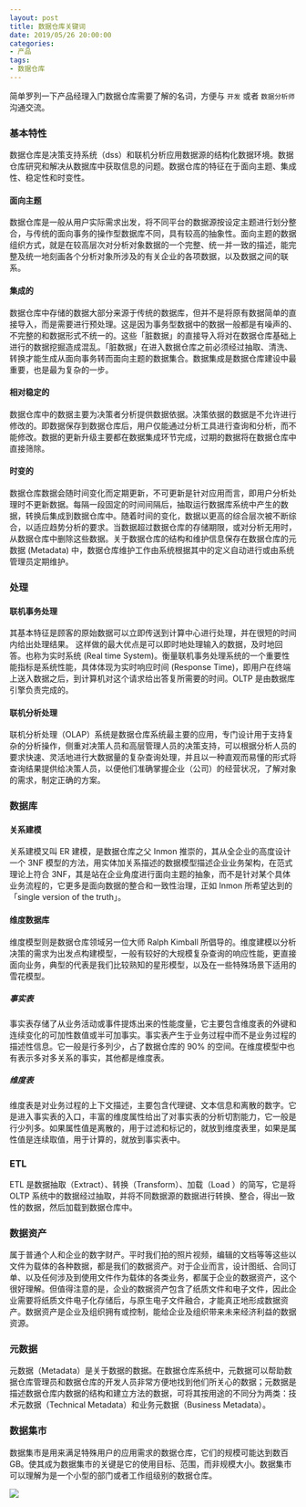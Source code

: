 ```yaml
---
layout: post
title: 数据仓库关键词
date: 2019/05/26 20:00:00
categories:
- 产品
tags:
- 数据仓库
---
```

简单罗列一下产品经理入门数据仓库需要了解的名词，方便与 `开发` 或者 `数据分析师` 沟通交流。

### 基本特性

数据仓库是决策支持系统（dss）和联机分析应用数据源的结构化数据环境。数据仓库研究和解决从数据库中获取信息的问题。数据仓库的特征在于面向主题、集成性、稳定性和时变性。

#### 面向主题

数据仓库是一般从用户实际需求出发，将不同平台的数据源按设定主题进行划分整合，与传统的面向事务的操作型数据库不同，具有较高的抽象性。面向主题的数据组织方式，就是在较高层次对分析对象数据的一个完整、统一并一致的描述，能完整及统一地刻画各个分析对象所涉及的有关企业的各项数据，以及数据之间的联系。

#### 集成的

数据仓库中存储的数据大部分来源于传统的数据库，但并不是将原有数据简单的直接导入，而是需要进行预处理。这是因为事务型数据中的数据一般都是有噪声的、不完整的和数据形式不统一的。这些「脏数据」的直接导入将对在数据仓库基础上进行的数据挖掘造成混乱。「脏数据」在进入数据仓库之前必须经过抽取、清洗、转换才能生成从面向事务转而面向主题的数据集合。数据集成是数据仓库建设中最重要，也是最为复杂的一步。

#### 相对稳定的

数据仓库中的数据主要为决策者分析提供数据依据。决策依据的数据是不允许进行修改的。即数据保存到数据仓库后，用户仅能通过分析工具进行查询和分析，而不能修改。数据的更新升级主要都在数据集成环节完成，过期的数据将在数据仓库中直接筛除。

#### 时变的

数据仓库数据会随时间变化而定期更新，不可更新是针对应用而言，即用户分析处理时不更新数据。每隔一段固定的时间间隔后，抽取运行数据库系统中产生的数据，转换后集成到数据仓库中。随着时间的变化，数据以更高的综合层次被不断综合，以适应趋势分析的要求。当数据超过数据仓库的存储期限，或对分析无用时，从数据仓库中删除这些数据。关于数据仓库的结构和维护信息保存在数据仓库的元数据 (Metadata) 中，数据仓库维护工作由系统根据其中的定义自动进行或由系统管理员定期维护。

### 处理

#### 联机事务处理

其基本特征是顾客的原始数据可以立即传送到计算中心进行处理，并在很短的时间内给出处理结果。
这样做的最大优点是可以即时地处理输入的数据，及时地回答。也称为实时系统 (Real time System)。衡量联机事务处理系统的一个重要性能指标是系统性能，具体体现为实时响应时间 (Response Time)，即用户在终端上送入数据之后，到计算机对这个请求给出答复所需要的时间。OLTP 是由数据库引擎负责完成的。

#### 联机分析处理

联机分析处理（OLAP）系统是数据仓库系统最主要的应用，专门设计用于支持复杂的分析操作，侧重对决策人员和高层管理人员的决策支持，可以根据分析人员的要求快速、灵活地进行大数据量的复杂查询处理，并且以一种直观而易懂的形式将查询结果提供给决策人员，以便他们准确掌握企业（公司）的经营状况，了解对象的需求，制定正确的方案。

### 数据库

#### 关系建模

关系建模又叫 ER 建模，是数据仓库之父 Inmon 推崇的，其从全企业的高度设计一个 3NF 模型的方法，用实体加关系描述的数据模型描述企业业务架构，在范式理论上符合 3NF，其是站在企业角度进行面向主题的抽象，而不是针对某个具体业务流程的，它更多是面向数据的整合和一致性治理，正如 Inmon 所希望达到的「single version of the truth」。

#### 维度数据库

维度模型则是数据仓库领域另一位大师 Ralph Kimball 所倡导的。维度建模以分析决策的需求为出发点构建模型，一般有较好的大规模复杂查询的响应性能，更直接面向业务，典型的代表是我们比较熟知的星形模型，以及在一些特殊场景下适用的雪花模型。

##### 事实表

事实表存储了从业务活动或事件提炼出来的性能度量，它主要包含维度表的外键和连续变化的可加性数值或半可加事实。事实表产生于业务过程中而不是业务过程的描述性信息。它一般是行多列少，占了数据仓库的 90% 的空间。在维度模型中也有表示多对多关系的事实，其他都是维度表。

##### 维度表

维度表是对业务过程的上下文描述，主要包含代理键、文本信息和离散的数字。它是进入事实表的入口，丰富的维度属性给出了对事实表的分析切割能力，它一般是行少列多。如果属性值是离散的，用于过滤和标记的，就放到维度表里，如果是属性值是连续取值，用于计算的，就放到事实表中。

### ETL

ETL 是数据抽取（Extract）、转换（Transform）、加载（Load ）的简写，它是将 OLTP 系统中的数据经过抽取，并将不同数据源的数据进行转换、整合，得出一致性的数据，然后加载到数据仓库中。

### 数据资产

属于普通个人和企业的数字财产。平时我们拍的照片视频，编辑的文档等等这些以文件为载体的各种数据，都是我们的数据资产。对于企业而言，设计图纸、合同订单、以及任何涉及到使用文件作为载体的各类业务，都属于企业的数据资产，这个很好理解。但值得注意的是，企业的数据资产包含了纸质文件和电子文件，因此企业需要将纸质文件电子化存储后，与原生电子文件融合，才能真正地形成数据资产。数据资产是企业及组织拥有或控制，能给企业及组织带来未来经济利益的数据资源。

### 元数据

元数据（Metadata）是关于数据的数据。在数据仓库系统中，元数据可以帮助数据仓库管理员和数据仓库的开发人员非常方便地找到他们所关心的数据；元数据是描述数据仓库内数据的结构和建立方法的数据，可将其按用途的不同分为两类：技术元数据（Technical Metadata）和业务元数据（Business Metadata）。

### 数据集市

数据集市是用来满足特殊用户的应用需求的数据仓库，它们的规模可能达到数百 GB。使其成为数据集市的关键是它的使用目标、范围，而非规模大小。数据集市可以理解为是一个小型的部门或者工作组级别的数据仓库。

![](http://pics.naaln.com/blog/2019-05-26-%E6%95%B0%E6%8D%AE%E4%BB%93%E5%BA%93.png-basicBlog)

